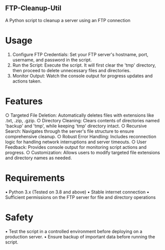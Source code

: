 ## FTP-Cleanup-Util
A Python script to cleanup a server using an FTP connection

# Usage
1. Configure FTP Credentials: Set your FTP server's hostname, port, username, and password in the script.
2. Run the Script: Execute the script. It will first clear the 'tmp' directory, then proceed to delete unnecessary files and directories.
3. Monitor Output: Watch the console output for progress updates and actions taken.

# Features
○ Targeted File Deletion: Automatically deletes files with extensions like .txt, .zip, .gzip.
○ Directory Cleaning: Clears contents of directories named 'backup' and 'tmp', while keeping 'tmp' directory intact.
○ Recursive Search: Navigates through the server's file structure to ensure comprehensive cleanup.
○ Robust Error Handling: Includes reconnection logic for handling network interruptions and server timeouts.
○ User Feedback: Provides console output for monitoring script actions and progress.
○ Customization: Allows users to modify targeted file extensions and directory names as needed.

# Requirements 
• Python 3.x (Tested on 3.8 and above)
• Stable internet connection
• Sufficient permissions on the FTP server for file and directory operations

# Safety 
• Test the script in a controlled environment before deploying on a production server.
• Ensure backup of important data before running the script.
